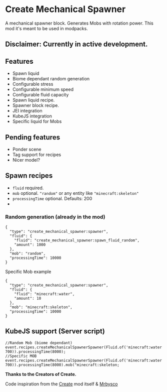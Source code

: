 # Create Mechanical Spawner

A mechanical spawner block. Generates Mobs with rotation power.
This mod it's meant to be used in modpacks. 

## Disclaimer: Currently in active development.


## Features
- Spawn liquid
- Biome dependant random generation
- Configurable stress
- Configurable minimum speed
- Configurable fluid capacity
- Spawn liquid recipe.
- Spawner block recipe.
- JEI integration
- KubeJS integration
- Specific liquid for Mobs


## Pending features
- Ponder scene
- Tag support for recipes
- Nicer model?

## Spawn recipes
- `fluid` required.
- `mob` optional. `"random"` or any entity like `"minecraft:skeleton"`
- `processingTime` optional. Defaults: 200
- 

### Random generation (already in the mod)
```
{
  "type": "create_mechanical_spawner:spawner",
  "fluid": {
    "fluid": "create_mechanical_spawner:spawn_fluid_random",
    "amount": 1000
  },
  "mob": "random",
  "processingTime": 10000
}
```
Specific Mob example
```
{
  "type": "create_mechanical_spawner:spawner",
  "fluid": {
    "fluid": "minecraft:water",
    "amount": 10
  },
  "mob": "minecraft:skeleton",
  "processingTime": 10000
}
```

## KubeJS support (Server script)

```
//Random Mob (biome dependant)
event.recipes.createMechanicalSpawnerSpawner(Fluid.of('minecraft:water', 700)).processingTime(8000);
//Specific MOB
event.recipes.createMechanicalSpawnerSpawner(Fluid.of('minecraft:water', 700)).processingTime(8000).mob("minecraft:skeleton;
```

**Thanks to the Creators of Create.**

Code inspiration from the [Create](https://www.curseforge.com/minecraft/mc-mods/create "Create") mod itself & [Mrbysco](https://www.curseforge.com/members/mrbysco) 

